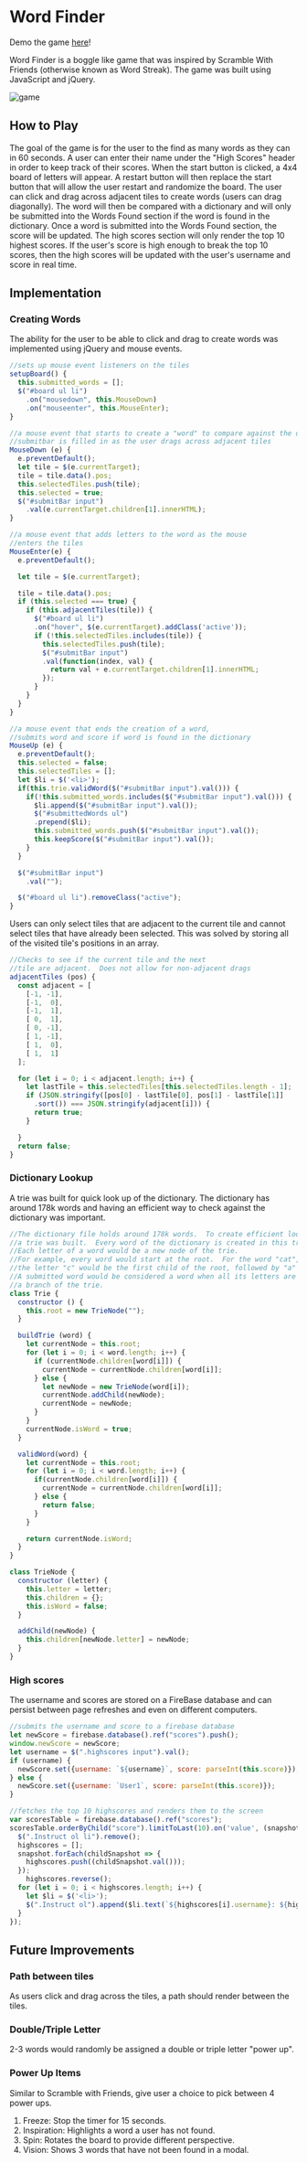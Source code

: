 # Word Finder

Demo the game [here][word-finder]!

[word-finder]: https://mwchung24.github.io/Word-Finder/

Word Finder is a boggle like game that was inspired by Scramble With Friends (otherwise known as Word Streak).  The game was built using JavaScript and jQuery.

![game](./assets/images/game.png)

## How to Play

The goal of the game is for the user to the find as many words as they can in 60 seconds.  A user can enter their name under the "High Scores" header in order to keep track of their scores.  When the start button is clicked, a 4x4 board of letters will appear.  A restart button will then replace the start button that will allow the user restart and randomize the board.  The user can click and drag across adjacent tiles to create words (users can drag diagonally).  The word will then be compared with a dictionary and will only be submitted into the Words Found section if the word is found in the dictionary.  Once a word is submitted into the Words Found section, the score will be updated.  The high scores section will only render the top 10 highest scores.  If the user's score is high enough to break the top 10 scores, then the high scores will be updated with the user's username and score in real time.

## Implementation

### Creating Words
The ability for the user to be able to click and drag to create words was implemented using jQuery and mouse events.

```javascript
//sets up mouse event listeners on the tiles
setupBoard() {
  this.submitted_words = [];
  $("#board ul li")
    .on("mousedown", this.MouseDown)
    .on("mouseenter", this.MouseEnter);
}

//a mouse event that starts to create a "word" to compare against the dictionary
//submitbar is filled in as the user drags across adjacent tiles
MouseDown (e) {
  e.preventDefault();
  let tile = $(e.currentTarget);
  tile = tile.data().pos;
  this.selectedTiles.push(tile);
  this.selected = true;
  $("#submitBar input")
    .val(e.currentTarget.children[1].innerHTML);
}

//a mouse event that adds letters to the word as the mouse
//enters the tiles
MouseEnter(e) {
  e.preventDefault();

  let tile = $(e.currentTarget);

  tile = tile.data().pos;
  if (this.selected === true) {
    if (this.adjacentTiles(tile)) {
      $("#board ul li")
      .on("hover", $(e.currentTarget).addClass('active'));
      if (!this.selectedTiles.includes(tile)) {
        this.selectedTiles.push(tile);
        $("#submitBar input")
        .val(function(index, val) {
          return val + e.currentTarget.children[1].innerHTML;
        });
      }
    }
  }
}

//a mouse event that ends the creation of a word,
//submits word and score if word is found in the dictionary
MouseUp (e) {
  e.preventDefault();
  this.selected = false;
  this.selectedTiles = [];
  let $li = $('<li>');
  if(this.trie.validWord($("#submitBar input").val())) {
    if(!this.submitted_words.includes($("#submitBar input").val())) {
      $li.append($("#submitBar input").val());
      $("#submittedWords ul")
      .prepend($li);
      this.submitted_words.push($("#submitBar input").val());
      this.keepScore($("#submitBar input").val());
    }
  }

  $("#submitBar input")
    .val("");

  $("#board ul li").removeClass("active");
}
```

Users can only select tiles that are adjacent to the current tile and cannot select tiles that have already been selected.  This was solved by storing all of the visited tile's positions in an array.
```javascript
//Checks to see if the current tile and the next
//tile are adjacent.  Does not allow for non-adjacent drags
adjacentTiles (pos) {
  const adjacent = [
    [-1, -1],
    [-1,  0],
    [-1,  1],
    [ 0,  1],
    [ 0, -1],
    [ 1, -1],
    [ 1,  0],
    [ 1,  1]
  ];

  for (let i = 0; i < adjacent.length; i++) {
    let lastTile = this.selectedTiles[this.selectedTiles.length - 1];
    if (JSON.stringify([pos[0] - lastTile[0], pos[1] - lastTile[1]]
      .sort()) === JSON.stringify(adjacent[i])) {
      return true;
    }

  }
  return false;
}
```

### Dictionary Lookup

A trie was built for quick look up of the dictionary.  The dictionary has around 178k words and having an efficient way to check against the dictionary was important.

```javascript
//The dictionary file holds around 178k words.  To create efficient look-up,
//a trie was built.  Every word of the dictionary is created in this trie.  
//Each letter of a word would be a new node of the trie.  
//For example, every word would start at the root.  For the word "cat",
//the letter "c" would be the first child of the root, followed by "a" and "t".  
//A submitted word would be considered a word when all its letters are found on
//a branch of the trie. 
class Trie {
  constructor () {
    this.root = new TrieNode("");
  }

  buildTrie (word) {
    let currentNode = this.root;
    for (let i = 0; i < word.length; i++) {
      if (currentNode.children[word[i]]) {
        currentNode = currentNode.children[word[i]];
      } else {
        let newNode = new TrieNode(word[i]);
        currentNode.addChild(newNode);
        currentNode = newNode;
      }
    }
    currentNode.isWord = true;
  }

  validWord(word) {
    let currentNode = this.root;
    for (let i = 0; i < word.length; i++) {
      if(currentNode.children[word[i]]) {
        currentNode = currentNode.children[word[i]];
      } else {
        return false;
      }
    }

    return currentNode.isWord;
  }
}

class TrieNode {
  constructor (letter) {
    this.letter = letter;
    this.children = {};
    this.isWord = false;
  }

  addChild(newNode) {
    this.children[newNode.letter] = newNode;
  }
}
```

### High scores

The username and scores are stored on a FireBase database and can persist between page refreshes and even on different computers.

```javascript
//submits the username and score to a firebase database
let newScore = firebase.database().ref("scores").push();
window.newScore = newScore;
let username = $(".highscores input").val();
if (username) {
  newScore.set({username: `${username}`, score: parseInt(this.score)});
} else {
  newScore.set({username: `User1`, score: parseInt(this.score)});
}

//fetches the top 10 highscores and renders them to the screen
var scoresTable = firebase.database().ref("scores");
scoresTable.orderByChild("score").limitToLast(10).on('value', (snapshot, highscores) => {
  $(".Instruct ol li").remove();
  highscores = [];
  snapshot.forEach(childSnapshot => {
    highscores.push((childSnapshot.val()));
  });
    highscores.reverse();
  for (let i = 0; i < highscores.length; i++) {
    let $li = $('<li>');
    $(".Instruct ol").append($li.text(`${highscores[i].username}: ${highscores[i].score} points`));
  }
});
```

## Future Improvements

### Path between tiles
As users click and drag across the tiles, a path should render between the tiles.

### Double/Triple Letter
2-3 words would randomly be assigned a double or triple letter "power up".

### Power Up Items
Similar to Scramble with Friends, give user a choice to pick between 4 power ups.
1. Freeze: Stop the timer for 15 seconds.
2. Inspiration: Highlights a word a user has not found.
3. Spin: Rotates the board to provide different perspective.
4. Vision: Shows 3 words that have not been found in a modal.
